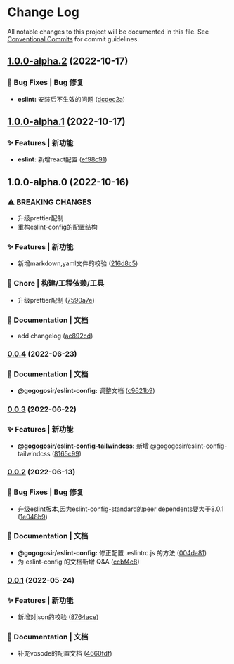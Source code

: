 # Change Log

All notable changes to this project will be documented in this file.
See [Conventional Commits](https://conventionalcommits.org) for commit guidelines.

## [1.0.0-alpha.2](https://github.com/GOGOGOSIR/configs/compare/@gogogosir/eslint-config@1.0.0-alpha.1...@gogogosir/eslint-config@1.0.0-alpha.2) (2022-10-17)


### 🐛 Bug Fixes | Bug 修复

* **eslint:** 安装后不生效的问题 ([dcdec2a](https://github.com/GOGOGOSIR/configs/commit/dcdec2a86f37d0a603e4ab59fb840e99ac65dfff))



## [1.0.0-alpha.1](https://github.com/GOGOGOSIR/configs/compare/@gogogosir/eslint-config@1.0.0-alpha.0...@gogogosir/eslint-config@1.0.0-alpha.1) (2022-10-17)


### ✨ Features | 新功能

* **eslint:** 新增react配置 ([ef98c91](https://github.com/GOGOGOSIR/configs/commit/ef98c91896bb9ac9f07b175ab7d76bc10e9018a5))



## 1.0.0-alpha.0 (2022-10-16)


### ⚠ BREAKING CHANGES

* 升级prettier配制
* 重构eslint-config的配置结构

### ✨ Features | 新功能

* 新增markdown,yaml文件的校验 ([216d8c5](https://github.com/GOGOGOSIR/configs/commit/216d8c56e4fbdf0def094db528262df3ff7e0d99))


### 🚀 Chore | 构建/工程依赖/工具

* 升级prettier配制 ([7590a7e](https://github.com/GOGOGOSIR/configs/commit/7590a7e72a255760950ddfa60810d25567813dd2))


### 📝 Documentation | 文档

* add changelog ([ac892cd](https://github.com/GOGOGOSIR/configs/commit/ac892cd381261c2474001059f3bc36bf3b32c10c))



### [0.0.4](https://github.com/GOGOGOSIR/configs/compare/v0.0.3...v0.0.4) (2022-06-23)


### 📝 Documentation | 文档

* **@gogogosir/eslint-config:** 调整文档 ([c9621b9](https://github.com/GOGOGOSIR/configs/commit/c9621b99b2767b1633a9377956162655711107ff))



### [0.0.3](https://github.com/GOGOGOSIR/configs/compare/v0.0.2...v0.0.3) (2022-06-22)


### ✨ Features | 新功能

* **@gogogosir/eslint-config-tailwindcss:** 新增 @gogogosir/eslint-config-tailwindcss ([8165c99](https://github.com/GOGOGOSIR/configs/commit/8165c9955e9927f8f04d80319cee789fb439f0b5))



### [0.0.2](https://github.com/GOGOGOSIR/configs/compare/v0.0.1...v0.0.2) (2022-06-13)


### 🐛 Bug Fixes | Bug 修复

* 升级eslint版本,因为eslint-config-standard的peer dependents要大于8.0.1 ([1e048b9](https://github.com/GOGOGOSIR/configs/commit/1e048b931c737c71ed5ddba58df3355a51abb87f))


### 📝 Documentation | 文档

* **@gogogosir/eslint-config:** 修正配置 .eslintrc.js 的方法 ([004da81](https://github.com/GOGOGOSIR/configs/commit/004da81df9d7a8f76b4a5086131df3a0c7c1b47d))
* 为 eslint-config 的文档新增 Q&A ([ccbf4c8](https://github.com/GOGOGOSIR/configs/commit/ccbf4c8fa1ba09afa96885521843cca450678c1d))



### [0.0.1](https://github.com/GOGOGOSIR/configs/compare/v0.0.1-0...v0.0.1) (2022-05-24)


### ✨ Features | 新功能

* 新增对json的校验 ([8764ace](https://github.com/GOGOGOSIR/configs/commit/8764aced0addfc7eda83dbf11a08feec74f4e7eb))


### 📝 Documentation | 文档

* 补充vosode的配置文档 ([4660fdf](https://github.com/GOGOGOSIR/configs/commit/4660fdf18dc705065ff0bec410d19d1761c1af71))
